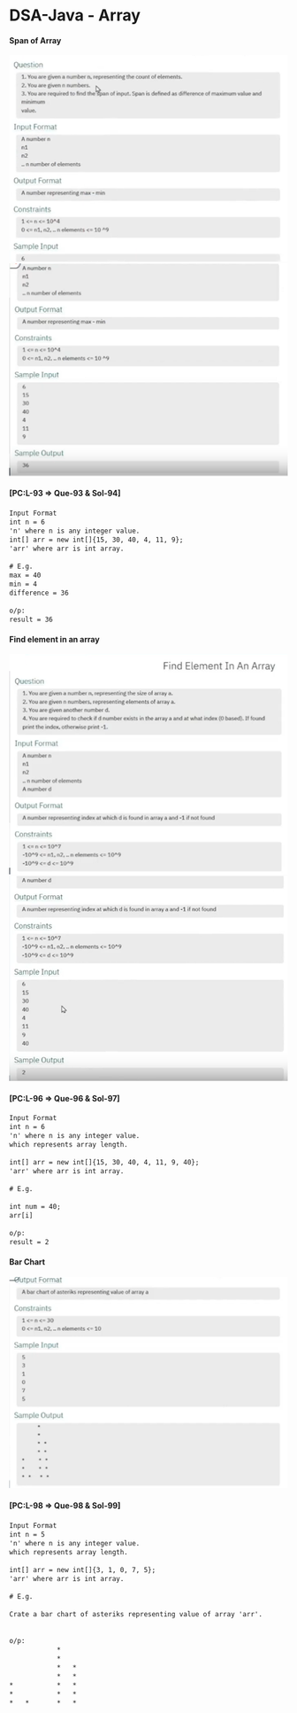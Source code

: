 # DSA-Java - Array

#### Span of Array
![Span Of Array Image](../assets/array/spanofarrayque1.png)
![Span Of Array Image](../assets/array/spanofarrayque2.png)

#### [PC:L-93 => Que-93 & Sol-94]

```
Input Format    
int n = 6
'n' where n is any integer value.
int[] arr = new int[]{15, 30, 40, 4, 11, 9};
'arr' where arr is int array.

# E.g.
max = 40
min = 4
difference = 36

o/p:
result = 36
```

#### Find element in an array
![Find element in an array Image](../assets/array/findelementinanarrayque1.png)
![Find element in an array Image](../assets/array/findelementinanarrayque2.png)

#### [PC:L-96 => Que-96 & Sol-97]

```
Input Format    
int n = 6
'n' where n is any integer value.
which represents array length.

int[] arr = new int[]{15, 30, 40, 4, 11, 9, 40};
'arr' where arr is int array.

# E.g.

int num = 40;
arr[i] 

o/p:
result = 2
```

#### Bar Chart
![Bar Chart Image](../assets/array/barchartque1.png)

#### [PC:L-98 => Que-98 & Sol-99]

```
Input Format    
int n = 5
'n' where n is any integer value.
which represents array length.

int[] arr = new int[]{3, 1, 0, 7, 5};
'arr' where arr is int array.

# E.g.

Crate a bar chart of asteriks representing value of array 'arr'.


o/p:    
            *
            *
            *   *
            *   *    
*           *   *
*           *   *
*   *       *   *
```